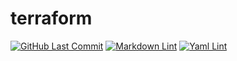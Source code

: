 # terraform


[![GitHub Last Commit](https://img.shields.io/github/last-commit/curtisdingdong/terraform?logo=github)](https://github.com/curtisdingdong/terraform/commits/master)
[![Markdown Lint](https://github.com/curtisdingdong/terraform/actions/workflows/markdown.yaml/badge.svg)](https://github.com/curtisdingdong/terraform/actions/workflows/markdown.yaml)
[![Yaml Lint](https://github.com/curtisdingdong/terraform/actions/workflows/yamllint.yaml/badge.svg)](https://github.com/curtisdingdong/terraform/actions/workflows/yamllint.yaml)
